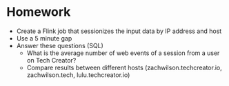 # Homework

- Create a Flink job that sessionizes the input data by IP address and host
- Use a 5 minute gap
- Answer these questions (SQL)
  - What is the average number of web events of a session from a user on Tech Creator?
  - Compare results between different hosts (zachwilson.techcreator.io, zachwilson.tech, lulu.techcreator.io)